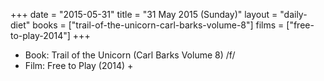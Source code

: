 +++
date = "2015-05-31"
title = "31 May 2015 (Sunday)"
layout = "daily-diet"
books = ["trail-of-the-unicorn-carl-barks-volume-8"]
films = ["free-to-play-2014"]
+++


* Book: Trail of the Unicorn (Carl Barks Volume 8) /f/
* Film: Free to Play (2014) +
